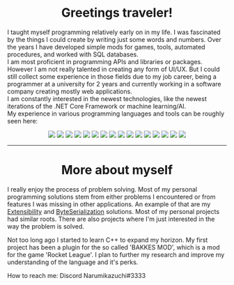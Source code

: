 <h1 align="center">Greetings traveler!</h1>
  
I taught myself programming relatively early on in my life. I was fascinated by the things I could create by writing just some words and numbers. Over the years I have developed simple mods for games, tools, automated procedures, and worked with SQL databases.  
I am most proficient in programming APIs and libraries or packages. However I am not really talented in creating any form of UI/UX. But I could still collect some experience in those fields due to my job career, being a programmer at a university for 2 years and currently working in a software company creating mostly web applications.  
I am constantly interested in the newest technologies, like the newest iterations of the .NET Core Framework or machine learning/AI.  
My experience in various programming languages and tools can be roughly seen here:  
<p align="center">
  <img src="https://img.shields.io/badge/Visual%20Studio-11%20years-7f4ad5" />
  <img src="https://img.shields.io/badge/C%23-11%20years-178600" />
  <img src="https://img.shields.io/badge/WinForms-9%20years-178600" />
  <img src="https://img.shields.io/badge/WPF%20and%20XAML-6%20years-178600" />
  <img src="https://img.shields.io/badge/ASP.NET%20Core-2%20years-178600" />
  <img src="https://img.shields.io/badge/C%2B%2B-1%20year-f34b7d" />
  <img src="https://img.shields.io/badge/Java-1%20year-b07219" />
  <img src="https://img.shields.io/badge/SQL-4%20years-2360ba" />
  <img src="https://img.shields.io/badge/VBA-3%20years-867db1" />
  <img src="https://img.shields.io/badge/HTML-7%20years-e34c26" />
  <img src="https://img.shields.io/badge/CSS-7%20years-563d7c" />
  <img src="https://img.shields.io/badge/Javascript-6%20years-f1e05a" />
  <img src="https://img.shields.io/badge/PHP-3%20years-4f5d95" />
  <img src="https://img.shields.io/badge/Git-3%20years-ba234e" />
  <img src="https://img.shields.io/badge/Typescript-2%20years-4580dc" />
  <img src="https://img.shields.io/badge/React-2%20years-4580dc" />
</p>  

---
  
<h1 align="center">More about myself</h1>
<p>
I really enjoy the process of problem solving. Most of my personal programming solutions stem from either problems I encountered or from features I was missing in other applications. An example of that are my <a href="https://github.com/Narumikazuchi/Extensibility">Extensibility</a> and <a href="https://github.com/Narumikazuchi/Generators.ByteSerialization">ByteSerialization</a> solutions. Most of my personal projects had similar roots. There are also projects where I'm just interested in the way the problem is solved.  
</p>
<p>
Not too long ago I started to learn C++ to expand my horizon. My first project has been a plugin for the so called 'BAKKES MOD', which is a mod for the game 'Rocket League'. I plan to further my research and improve my understanding of the language and it's perks.
</p>
<p>
How to reach me: Discord Narumikazuchi#3333<br />
</p>  
